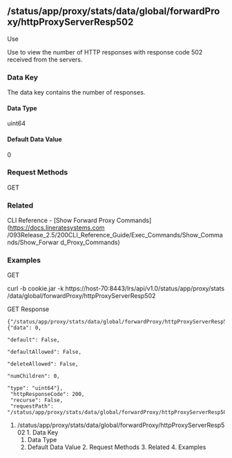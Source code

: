 ## /status/app/proxy/stats/data/global/forwardProxy/httpProxyServerResp502

Use

Use to view the number of HTTP responses with response code 502 received from
the servers.

### Data Key

The data key contains the number of responses.

#### Data Type

uint64

#### Default Data Value

0

### Request Methods

GET

### Related

CLI Reference - [Show Forward Proxy Commands](https://docs.lineratesystems.com
/093Release_2.5/200CLI_Reference_Guide/Exec_Commands/Show_Commands/Show_Forwar
d_Proxy_Commands)

### Examples

GET

curl -b cookie.jar -k https://host-70:8443/lrs/api/v1.0/status/app/proxy/stats
/data/global/forwardProxy/httpProxyServerResp502

GET Response

    
    {"/status/app/proxy/stats/data/global/forwardProxy/httpProxyServerResp502": {"data": 0,
                                                                                  "default": False,
                                                                                  "defaultAllowed": False,
                                                                                  "deleteAllowed": False,
                                                                                  "numChildren": 0,
                                                                                  "type": "uint64"},
     "httpResponseCode": 200,
     "recurse": False,
     "requestPath": "/status/app/proxy/stats/data/global/forwardProxy/httpProxyServerResp502"}
    

  1. /status/app/proxy/stats/data/global/forwardProxy/httpProxyServerResp502
    1. Data Key
      1. Data Type
      2. Default Data Value
    2. Request Methods
    3. Related
    4. Examples

